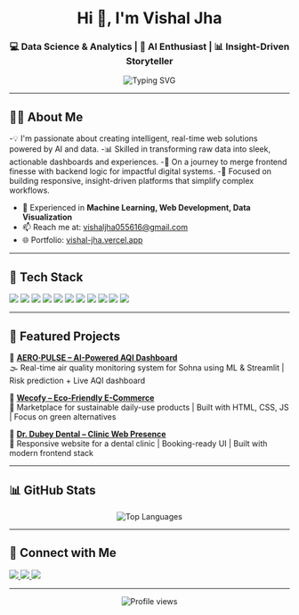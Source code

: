 <h1 align="center">Hi 👋, I'm Vishal Jha</h1> 
<h3 align="center">💻 Data Science & Analytics | 🚀 AI Enthusiast | 📊 Insight-Driven Storyteller</h3>

<p align="center">
  <img src="https://readme-typing-svg.herokuapp.com?font=Fira+Code&size=22&pause=1000&color=FF0000&center=true&vCenter=true&width=435&lines=Empowering+Insights+Through+Data;AI+%7C+ML+%7C+Data+Analytics;Python+%7C+SQL+%7C+Power+BI+%7C+Streamlit" alt="Typing SVG" />
</p>



---

## 🙋‍♂️ About Me
-💡 I'm passionate about creating intelligent, real-time web solutions powered by AI and data.
-📊 Skilled in transforming raw data into sleek, actionable dashboards and experiences.
-🚀 On a journey to merge frontend finesse with backend logic for impactful digital systems.
-🎯 Focused on building responsive, insight-driven platforms that simplify complex workflows.
- 🤖 Experienced in **Machine Learning, Web Development, Data Visualization**  
- 📫 Reach me at: [vishaljha055616@gmail.com](mailto:vishaljha055616@gmail.com)  
- 🌐 Portfolio: [vishal-jha.vercel.app](https://vishal-jha.vercel.app/)

---

## 🧰 Tech Stack
<p>
<img src="https://img.shields.io/badge/Python-3776AB?style=for-the-badge&logo=python&logoColor=white"/>
<img src="https://img.shields.io/badge/SQL-336791?style=for-the-badge&logo=postgresql&logoColor=white"/>
<img src="https://img.shields.io/badge/Power%20BI-F2C811?style=for-the-badge&logo=powerbi&logoColor=black"/>
<img src="https://img.shields.io/badge/Excel-217346?style=for-the-badge&logo=microsoft-excel&logoColor=white"/>
<img src="https://img.shields.io/badge/Pandas-150458?style=for-the-badge&logo=pandas&logoColor=white"/>
<img src="https://img.shields.io/badge/NumPy-013243?style=for-the-badge&logo=numpy&logoColor=white"/>
<img src="https://img.shields.io/badge/Matplotlib-11557C?style=for-the-badge&logo=python&logoColor=white"/>
<img src="https://img.shields.io/badge/Seaborn-3776AB?style=for-the-badge&logo=python&logoColor=white"/>
<img src="https://img.shields.io/badge/Scikit--Learn-F7931E?style=for-the-badge&logo=scikit-learn&logoColor=white"/>
<img src="https://img.shields.io/badge/Streamlit-FF4B4B?style=for-the-badge&logo=streamlit&logoColor=white"/>
<img src="https://img.shields.io/badge/Tableau-E97627?style=for-the-badge&logo=tableau&logoColor=white"/>

</p>

---

## 📂 Featured Projects

🔹 **[AERO·PULSE – AI-Powered AQI Dashboard](https://github.com/VishalJha01/aero-pulse)**  
🌫️ Real-time air quality monitoring system for Sohna using ML & Streamlit | Risk prediction + Live AQI dashboard

🔹 **[Wecofy – Eco-Friendly E-Commerce](https://github.com/VishalJha01/wecofy)**  
🛒 Marketplace for sustainable daily-use products | Built with HTML, CSS, JS | Focus on green alternatives

🔹 **[Dr. Dubey Dental – Clinic Web Presence](https://github.com/VishalJha01/dr-dubey-dental)**  
🦷 Responsive website for a dental clinic | Booking-ready UI | Built with modern frontend stack

---

## 📊 GitHub Stats
<p align="center">
  <img src="https://github-readme-stats.vercel.app/api/top-langs/?username=VishalJha01&layout=compact&theme=radical" alt="Top Languages"/>
</p>

---
## 🤝 Connect with Me

<p>
  <a href="https://www.linkedin.com/in/vishaljha1010/" target="_blank">
    <img src="https://img.shields.io/badge/LinkedIn-blue?style=for-the-badge&logo=linkedin&logoColor=white" />
  </a>
  <a href="https://vishal-jha.vercel.app/" target="_blank">
    <img src="https://img.shields.io/badge/Portfolio-000000?style=for-the-badge&logo=vercel&logoColor=white" />
  </a>
  <a href="mailto:vishaljha055616@gmail.com">
    <img src="https://img.shields.io/badge/Email-D14836?style=for-the-badge&logo=gmail&logoColor=white" />
  </a>
</p>

---

<p align="center">
  <img src="https://komarev.com/ghpvc/?username=VishalJha01&color=blueviolet&style=flat-square&label=Profile+Views" alt="Profile views" />
</p>



